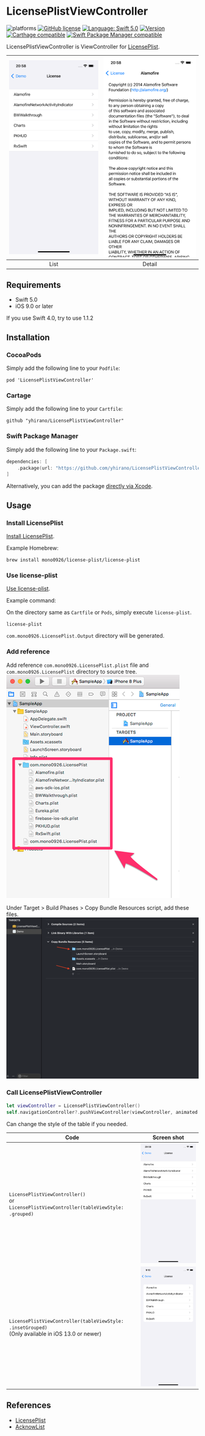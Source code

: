 LicensePlistViewController
==

![platforms](https://img.shields.io/badge/platforms-iOS-333333.svg)
[![GitHub license](https://img.shields.io/badge/license-MIT-lightgrey.svg)](LICENSE)
[![Language: Swift 5.0](https://img.shields.io/badge/swift-5.0-4BC51D.svg?style=flat)](https://developer.apple.com/swift)
[![Version](https://img.shields.io/cocoapods/v/LicensePlistViewController.svg?style=flat)](http://cocoadocs.org/docsets/LicensePlistViewController)
[![Carthage compatible](https://img.shields.io/badge/Carthage-compatible-4BC51D.svg?style=flat)](https://github.com/hsylife/SwiftyPickerPopover)
[![Swift Package Manager compatible](https://img.shields.io/badge/Swift%20Package%20Manager-compatible-brightgreen.svg)](https://github.com/apple/swift-package-manager)

LicensePlistViewController is ViewController for [LicensePlist](https://github.com/mono0926/LicensePlist/).

|![Screen shot](doc/screenshot1.png)|![Screen shot](doc/screenshot2.png)|
|:---:|:---:|
|List|Detail|

## Requirements

* Swift 5.0
* iOS 9.0 or later

If you use Swift 4.0, try to use 1.1.2

## Installation

### CocoaPods

Simply add the following line to your `Podfile`:

```
pod 'LicensePlistViewController'
```

### Cartage

Simply add the following line to your `Cartfile`:

```
github "yhirano/LicensePlistViewController"
```

### Swift Package Manager

Simply add the following line to your `Package.swift`:

```swift
dependencies: [
    .package(url: "https://github.com/yhirano/LicensePlistViewController.git", from: "2.3.0")
]
```

Alternatively, you can add the package [directly via Xcode](https://developer.apple.com/documentation/xcode/adding_package_dependencies_to_your_app).

## Usage

### Install LicensePlist

[Install LicensePlist](https://github.com/mono0926/LicensePlist/#installation).

Example Homebrew:

```
brew install mono0926/license-plist/license-plist
```

### Use license-plist

[Use license-plist](https://github.com/mono0926/LicensePlist/#usage).

Example command:

On the directory same as `Cartfile` or `Pods`, simply execute `license-plist`.

```
license-plist
```

`com.mono0926.LicensePlist.Output` directory will be generated.

### Add reference

Add reference `com.mono0926.LicensePlist.plist` file and `com.mono0926.LicensePlist` directory to source tree.
![XCode screen shot](doc/xcode.png)

Under Target > Build Phases > Copy Bundle Resources script, add these files.
![XCode screen shot](doc/xcode2.png)

### Call LicensePlistViewController

```swift
let viewController = LicensePlistViewController()
self.navigationController?.pushViewController(viewController, animated: true)
```

Can change the style of the table if you needed.

|Code|Screen shot|
|---|:---:|
|`LicensePlistViewController()`<br/> or<br/> `LicensePlistViewController(tableViewStyle: .grouped)`| <img src="doc/screenshot1.png" width="390" /> |
|`LicensePlistViewController(tableViewStyle: .insetGrouped)`<br/> (Only available in iOS 13.0 or newer)| <img src="doc/screenshot3.png" width="390" /> |

## References

* [LicensePlist](https://github.com/mono0926/LicensePlist/)
* [AcknowList](https://github.com/vtourraine/AcknowList)
